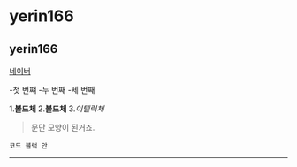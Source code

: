 # yerin166
## yerin166

[네이버](https:naver.com)

-첫 번쨰
 -두 번째
  -세 번째
  
  1.**볼드체**
  2.__볼드체__
  3.*이텔릭체*

>문단 모양이 된거죠.
>

```
코드 블럭 안
```
***














  
